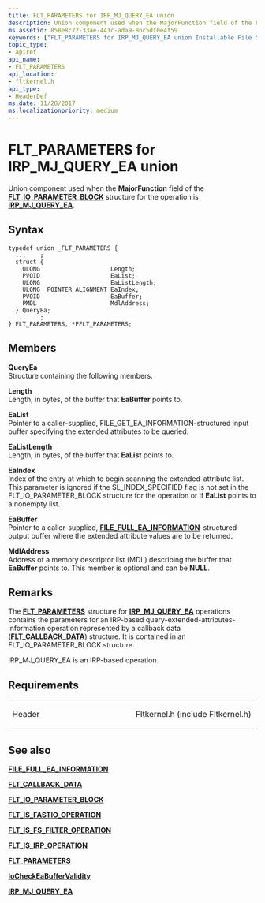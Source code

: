```yaml
---
title: FLT_PARAMETERS for IRP_MJ_QUERY_EA union
description: Union component used when the MajorFunction field of the FLT\_IO\_PARAMETER\_BLOCK structure for the operation is IRP\_MJ\_QUERY\_EA.
ms.assetid: 858e8c72-33ae-441c-ada9-86c5df0e4f59
keywords: ["FLT_PARAMETERS for IRP_MJ_QUERY_EA union Installable File System Drivers", "FLT_PARAMETERS union Installable File System Drivers", "PFLT_PARAMETERS union pointer Installable File System Drivers"]
topic_type:
- apiref
api_name:
- FLT_PARAMETERS
api_location:
- fltkernel.h
api_type:
- HeaderDef
ms.date: 11/28/2017
ms.localizationpriority: medium
---
```


# FLT\_PARAMETERS for IRP\_MJ\_QUERY\_EA union


Union component used when the **MajorFunction** field of the [**FLT\_IO\_PARAMETER\_BLOCK**](https://msdn.microsoft.com/library/windows/hardware/ff544638) structure for the operation is [**IRP\_MJ\_QUERY\_EA**](irp-mj-query-ea.md).

Syntax
------

```ManagedCPlusPlus
typedef union _FLT_PARAMETERS {
  ...    ;
  struct {
    ULONG                    Length;
    PVOID                    EaList;
    ULONG                    EaListLength;
    ULONG  POINTER_ALIGNMENT EaIndex;
    PVOID                    EaBuffer;
    PMDL                     MdlAddress;
  } QueryEa;
  ...    ;
} FLT_PARAMETERS, *PFLT_PARAMETERS;
```

Members
-------

**QueryEa**  
Structure containing the following members.

**Length**  
Length, in bytes, of the buffer that **EaBuffer** points to.

**EaList**  
Pointer to a caller-supplied, FILE\_GET\_EA\_INFORMATION-structured input buffer specifying the extended attributes to be queried.

**EaListLength**  
Length, in bytes, of the buffer that **EaList** points to.

**EaIndex**  
Index of the entry at which to begin scanning the extended-attribute list. This parameter is ignored if the SL\_INDEX\_SPECIFIED flag is not set in the FLT\_IO\_PARAMETER\_BLOCK structure for the operation or if **EaList** points to a nonempty list.

**EaBuffer**  
Pointer to a caller-supplied, [**FILE\_FULL\_EA\_INFORMATION**](https://msdn.microsoft.com/library/windows/hardware/ff545793)-structured output buffer where the extended attribute values are to be returned.

**MdlAddress**  
Address of a memory descriptor list (MDL) describing the buffer that **EaBuffer** points to. This member is optional and can be **NULL**.

Remarks
-------

The [**FLT\_PARAMETERS**](https://msdn.microsoft.com/library/windows/hardware/ff544673) structure for [**IRP\_MJ\_QUERY\_EA**](irp-mj-query-ea.md) operations contains the parameters for an IRP-based query-extended-attributes-information operation represented by a callback data ([**FLT\_CALLBACK\_DATA**](https://msdn.microsoft.com/library/windows/hardware/ff544620)) structure. It is contained in an FLT\_IO\_PARAMETER\_BLOCK structure.

IRP\_MJ\_QUERY\_EA is an IRP-based operation.

Requirements
------------

<table>
<colgroup>
<col width="50%" />
<col width="50%" />
</colgroup>
<tbody>
<tr class="odd">
<td align="left"><p>Header</p></td>
<td align="left">Fltkernel.h (include Fltkernel.h)</td>
</tr>
</tbody>
</table>

## See also


[**FILE\_FULL\_EA\_INFORMATION**](https://msdn.microsoft.com/library/windows/hardware/ff545793)

[**FLT\_CALLBACK\_DATA**](https://msdn.microsoft.com/library/windows/hardware/ff544620)

[**FLT\_IO\_PARAMETER\_BLOCK**](https://msdn.microsoft.com/library/windows/hardware/ff544638)

[**FLT\_IS\_FASTIO\_OPERATION**](https://msdn.microsoft.com/library/windows/hardware/ff544645)

[**FLT\_IS\_FS\_FILTER\_OPERATION**](https://msdn.microsoft.com/library/windows/hardware/ff544648)

[**FLT\_IS\_IRP\_OPERATION**](https://msdn.microsoft.com/library/windows/hardware/ff544654)

[**FLT\_PARAMETERS**](https://msdn.microsoft.com/library/windows/hardware/ff544673)

[**IoCheckEaBufferValidity**](https://msdn.microsoft.com/library/windows/hardware/ff548252)

[**IRP\_MJ\_QUERY\_EA**](irp-mj-query-ea.md)

 

 






